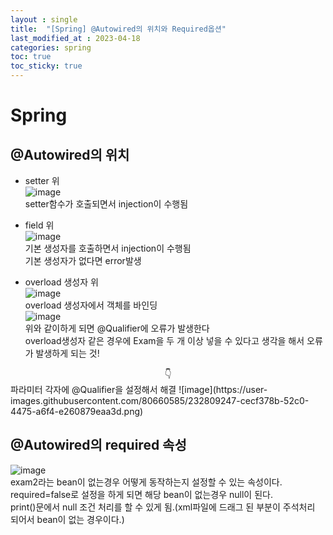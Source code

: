 ```yaml
---
layout : single
title:  "[Spring] @Autowired의 위치와 Required옵션"
last_modified_at : 2023-04-18
categories: spring
toc: true
toc_sticky: true
---
```


# Spring

## @Autowired의 위치

- setter 위  
![image](https://user-images.githubusercontent.com/80660585/232806973-7f5a4470-093a-4603-92c8-95868e06cd55.png)  
setter함수가 호출되면서 injection이 수행됨

- field 위  
![image](https://user-images.githubusercontent.com/80660585/232806865-b81da6ae-5d4f-46b2-a808-dae7ffa554c8.png)  
기본 생성자를 호출하면서 injection이 수행됨  
기본 생성자가 없다면 error발생  


- overload 생성자 위  
![image](https://user-images.githubusercontent.com/80660585/232807111-40196d06-51e3-4589-b554-08e0222cf26a.png)  
overload 생성자에서 객체를 바인딩  
![image](https://user-images.githubusercontent.com/80660585/232808661-5833ee07-336a-4a6a-8a58-01558e999ee7.png)  
위와 같이하게 되면 @Qualifier에 오류가 발생한다  
overload생성자 같은 경우에  Exam을 두 개 이상 넣을 수 있다고 생각을 해서 오류가 발생하게 되는 것!  
<center>👇</center>    
파라미터 각자에 @Qualifier을 설정해서 해결  
![image](https://user-images.githubusercontent.com/80660585/232809247-cecf378b-52c0-4475-a6f4-e260879eaa3d.png)


## @Autowired의 required 속성
![image](https://user-images.githubusercontent.com/80660585/232810556-22940460-d192-41a5-940e-d3bd05bd9638.png)  
exam2라는 bean이 없는경우 어떻게 동작하는지 설정할 수 있는 속성이다.  
required=false로 설정을 하게 되면 해당 bean이 없는경우 null이 된다.  
print()문에서 null 조건 처리를 할 수 있게 됨.(xml파일에 드래그 된 부분이 주석처리 되어서 bean이 없는 경우이다.)

